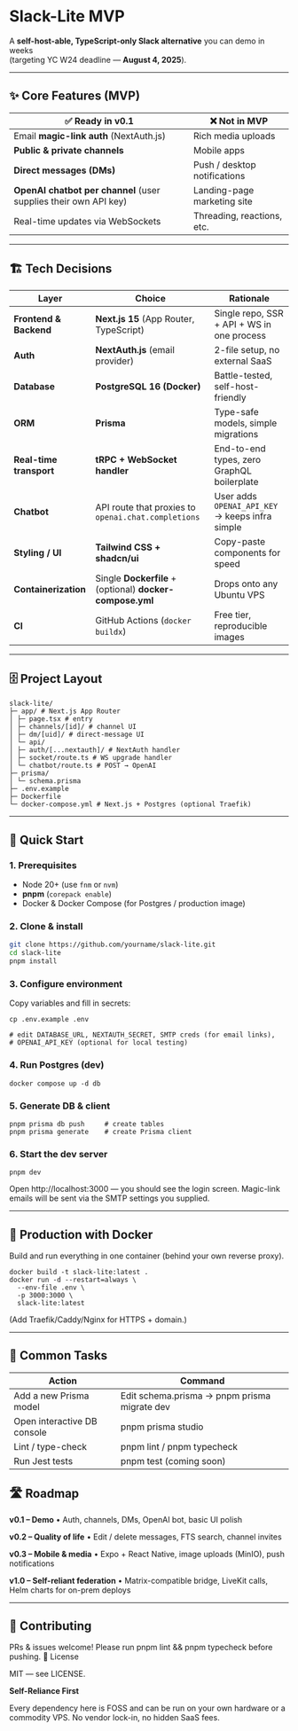 # Slack-Lite MVP

A **self-host-able, TypeScript-only Slack alternative** you can demo in weeks  
(targeting YC W24 deadline — **August 4, 2025**).

---

## ✨ Core Features (MVP)

| ✅ Ready in v0.1 | ❌ Not in MVP |
|-----------------|--------------|
| Email **magic-link auth** (NextAuth.js) | Rich media uploads |
| **Public & private channels** | Mobile apps |
| **Direct messages (DMs)** | Push / desktop notifications |
| **OpenAI chatbot per channel** (user supplies their own API key) | Landing-page marketing site |
| Real-time updates via WebSockets | Threading, reactions, etc. |

---

## 🏗️ Tech Decisions

| Layer | Choice | Rationale |
|-------|--------|-----------|
| **Frontend & Backend** | **Next.js 15** (App Router, TypeScript) | Single repo, SSR + API + WS in one process |
| **Auth** | **NextAuth.js** (email provider) | 2-file setup, no external SaaS |
| **Database** | **PostgreSQL 16 (Docker)** | Battle-tested, self-host-friendly |
| **ORM** | **Prisma** | Type-safe models, simple migrations |
| **Real-time transport** | **tRPC + WebSocket handler** | End-to-end types, zero GraphQL boilerplate |
| **Chatbot** | API route that proxies to `openai.chat.completions` | User adds `OPENAI_API_KEY` → keeps infra simple |
| **Styling / UI** | **Tailwind CSS + shadcn/ui** | Copy-paste components for speed |
| **Containerization** | Single **Dockerfile** + (optional) **docker-compose.yml** | Drops onto any Ubuntu VPS |
| **CI** | GitHub Actions (`docker buildx`) | Free tier, reproducible images |

---

## 🗄️ Project Layout
```
slack-lite/
├─ app/ # Next.js App Router
│ ├─ page.tsx # entry
│ ├─ channels/[id]/ # channel UI
│ ├─ dm/[uid]/ # direct-message UI
│ └─ api/
│ ├─ auth/[...nextauth]/ # NextAuth handler
│ ├─ socket/route.ts # WS upgrade handler
│ └─ chatbot/route.ts # POST → OpenAI
├─ prisma/
│ └─ schema.prisma
├─ .env.example
├─ Dockerfile
└─ docker-compose.yml # Next.js + Postgres (optional Traefik)
```

---

## 🚀 Quick Start

### 1. Prerequisites

* Node 20+ (use `fnm` or `nvm`)
* **pnpm** (`corepack enable`)
* Docker & Docker Compose (for Postgres / production image)

### 2. Clone & install

```bash
git clone https://github.com/yourname/slack-lite.git
cd slack-lite
pnpm install
```

### 3. Configure environment

Copy variables and fill in secrets:

```
cp .env.example .env

# edit DATABASE_URL, NEXTAUTH_SECRET, SMTP creds (for email links),
# OPENAI_API_KEY (optional for local testing)
```

### 4. Run Postgres (dev)

`docker compose up -d db`

### 5. Generate DB & client

```
pnpm prisma db push     # create tables
pnpm prisma generate    # create Prisma client
```

### 6. Start the dev server

`pnpm dev`

Open http://localhost:3000 — you should see the login screen.
Magic-link emails will be sent via the SMTP settings you supplied.

---
## 🐋 Production with Docker

Build and run everything in one container (behind your own reverse proxy).

```
docker build -t slack-lite:latest .
docker run -d --restart=always \
  --env-file .env \
  -p 3000:3000 \
  slack-lite:latest
```

(Add Traefik/Caddy/Nginx for HTTPS + domain.)

---

## 🔧 Common Tasks
| Action | Command |
|--------|---------|
| Add a new Prisma model | Edit schema.prisma → pnpm prisma migrate dev |
| Open interactive DB console | pnpm prisma studio |
| Lint / type-check | pnpm lint / pnpm typecheck |
| Run Jest tests | pnpm test (coming soon) |


## 🛣️ Roadmap

**v0.1 – Demo**
• Auth, channels, DMs, OpenAI bot, basic UI polish

**v0.2 – Quality of life**
• Edit / delete messages, FTS search, channel invites

**v0.3 – Mobile & media**
• Expo + React Native, image uploads (MinIO), push notifications

**v1.0 – Self-reliant federation**
• Matrix-compatible bridge, LiveKit calls, Helm charts for on-prem deploys

---

## 🤝 Contributing

PRs & issues welcome! Please run pnpm lint && pnpm typecheck before pushing.
📄 License

MIT — see LICENSE.

**Self-Reliance First**

Every dependency here is FOSS and can be run on your own hardware or a commodity VPS. No vendor lock-in, no hidden SaaS fees.